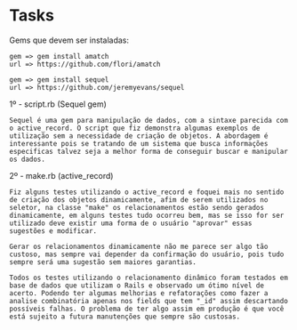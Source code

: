 Tasks
=====

Gems que devem ser instaladas:

	gem => gem install amatch
	url => https://github.com/flori/amatch

	gem => gem install sequel 
	url => https://github.com/jeremyevans/sequel

1º - script.rb (Sequel gem)

	Sequel é uma gem para manipulação de dados, com a sintaxe parecida com o active_record. O script que fiz demonstra algumas exemplos de utilização sem a necessidade de criação de objetos. A abordagem é interessante pois se tratando de um sistema que busca informações especificas talvez seja a melhor forma de conseguir buscar e manipular os dados.


2º - make.rb (active_record)

	Fiz alguns testes utilizando o active_record e foquei mais no sentido de criação dos objetos dinamicamente, afim de serem utilizados no seletor, na classe "make" os relacionamentos estão sendo gerados dinamicamente, em alguns testes tudo ocorreu bem, mas se isso for ser utilizado deve existir uma forma de o usuário "aprovar" essas sugestões e modificar. 

	Gerar os relacionamentos dinamicamente não me parece ser algo tão custoso, mas sempre vai depender da confirmação do usuário, pois tudo sempre será uma sugestão sem maiores garantias.

	Todos os testes utilizando o relacionamento dinâmico foram testados em base de dados que utilizam o Rails e observado um ótimo nível de acerto. Podendo ter algumas melhorias e refatorações como fazer a analise combinatória apenas nos fields que tem "_id" assim descartando possíveis falhas. O problema de ter algo assim em produção é que você está sujeito a futura manutenções que sempre são custosas.
